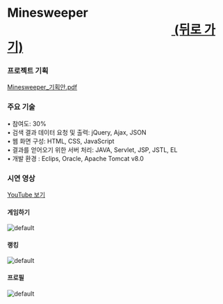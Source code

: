 # Minesweeper &nbsp;&nbsp;&nbsp;&nbsp;&nbsp;&nbsp;&nbsp;&nbsp;&nbsp;&nbsp;&nbsp;&nbsp;&nbsp;&nbsp;&nbsp;&nbsp;&nbsp;&nbsp;&nbsp;&nbsp;&nbsp;&nbsp;&nbsp;&nbsp;&nbsp;&nbsp;&nbsp;&nbsp;&nbsp;&nbsp;&nbsp;&nbsp;&nbsp;&nbsp;&nbsp;&nbsp;&nbsp;&nbsp;&nbsp;&nbsp;&nbsp;&nbsp;&nbsp;&nbsp;&nbsp;&nbsp;&nbsp;&nbsp;&nbsp;&nbsp;&nbsp;&nbsp;&nbsp;&nbsp;&nbsp;&nbsp;&nbsp;<a href="https://github.com/penpar/portfolio "> (뒤로 가기)</a>

### 프로젝트 기획

[Minesweeper_기획안.pdf](https://github.com/penpar/Minesweeper/files/2129061/Minesweeper_.pdf)


### 주요 기술
• 참여도: 30% <br/> 
• 검색 결과 데이터 요청 및 출력: jQuery, Ajax, JSON <br/>
• 웹 화면 구성: HTML, CSS, JavaScript <br/>
• 결과를 얻어오기 위한 서버 처리: JAVA, Servlet, JSP, JSTL, EL <br/>
• 개발 환경 : Eclips, Oracle, Apache Tomcat v8.0 <br/>


### 시연 영상
[YouTube 보기](https://www.youtube.com/watch?v=HakVrDmy2ck)

#### 게임하기
![default](https://user-images.githubusercontent.com/17943275/41822627-b1edb25a-782d-11e8-88ef-e362bc7d2336.gif)


#### 랭킹
![default](https://user-images.githubusercontent.com/17943275/41822629-bc06224a-782d-11e8-80b1-f8d21f64a2f0.gif)


#### 프로필
![default](https://user-images.githubusercontent.com/17943275/41822695-c013a532-782e-11e8-9420-9b79b6cbe9b1.gif)
